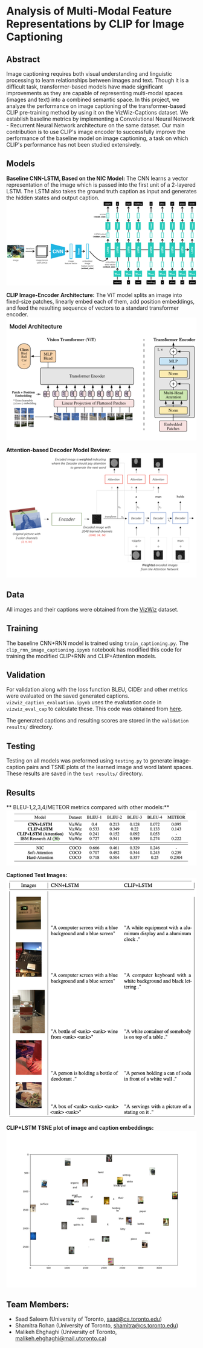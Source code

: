 # Analysis of Multi-Modal Feature Representations by CLIP for Image Captioning

## Abstract
Image captioning requires both visual understanding and linguistic processing to learn relationships between images and text. Though it is a difficult task, transformer-based models have made significant improvements as they are capable of representing multi-modal spaces (images and text) into a combined semantic space. In this project, we analyze the performance on image captioning of the transformer-based CLIP pre-training method by using it on the VizWiz-Captions dataset. We establish baseline metrics by implementing a Convolutional Neural Network - Recurrent Neural Network architecture on the same dataset. Our main contribution is to use CLIP's image encoder to successfully improve the performance of the baseline model on image captioning, a task on which CLIP's performance has not been studied extensively. 

## Models
**Baseline CNN-LSTM, Based on the NIC Model:**
The CNN learns a vector representation of the image which is passed into the first unit of a 2-layered LSTM. The LSTM also takes the ground truth caption as input and generates the hidden states and output caption.
![Baseline CNN-LSTM Model](model-diagrams/cnn-rnn-2.png)

**CLIP Image-Encoder Architecture:**
The ViT model splits an image into fixed-size patches, linearly embed each of them, add position embeddings, and feed the resulting sequence of
vectors to a standard transformer encoder.
![CLIP Image-Encoder Architecture](model-diagrams/ViT-B_32-architecture.png)

**Attention-based Decoder Model Review:**
![Attention-based Decoder Model](model-diagrams/attention-based-decoder.png)

## Data

All images and their captions were obtained from the [VizWiz](https://vizwiz.org/tasks-and-datasets/image-captioning/) dataset.

## Training

The baseline CNN+RNN model is trained using `train_captioning.py`. The `clip_rnn_image_captioning.ipynb` notebook has modified this code for training the modified CLIP+RNN and CLIP+Attention models.

## Validation

For validation along with the loss function BLEU, CIDEr and other metrics were evaluated on the saved generated captions.
`vizwiz_caption_evaluation.ipynb` uses the evalutation code in `vizwiz_eval_cap` to calculate these. This code was obtained from [here](https://github.com/Yinan-Zhao/vizwiz-caption).

The generated captions and resulting scores are stored in the `validation results/` directory.

## Testing

Testing on all models was preformed using `testing.py` to generate image-caption pairs and TSNE plots of the learned image and word latent spaces. These results are saved in the `test results/` directory.

## Results
** BLEU-1,2,3,4/METEOR metrics compared with other models:**
![Model Scores](test%20results/model-scores.png)

**Captioned Test Images:**
![Captioned Test Images](test%20results/generated-captions.png)

**CLIP+LSTM TSNE plot of image and caption embeddings:**
![TSNE plot](test%20results/clip+LSTM-2epochs/tsne-clip+lstm.png)

## Team Members: ##
- Saad Saleem (University of Toronto, saad@cs.toronto.edu)
- Shamitra Rohan (University of Toronto, shamitra@cs.toronto.edu)
- Malikeh Ehghaghi (University of Toronto, malikeh.ehghaghi@mail.utoronto.ca)

